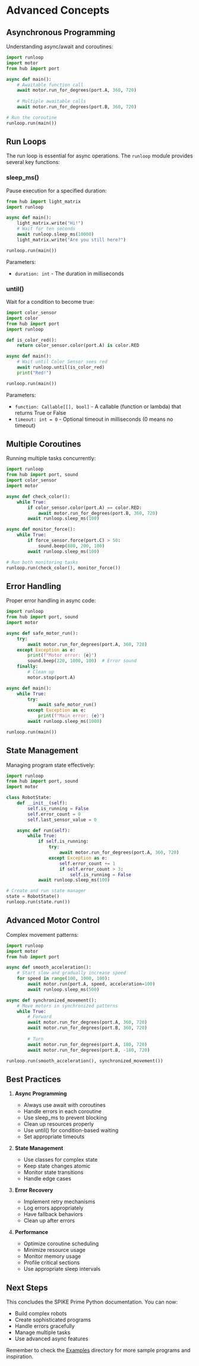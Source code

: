 # Advanced Concepts

## Asynchronous Programming

Understanding async/await and coroutines:

```python
import runloop
import motor
from hub import port

async def main():
    # Awaitable function call
    await motor.run_for_degrees(port.A, 360, 720)
    
    # Multiple awaitable calls
    await motor.run_for_degrees(port.B, 360, 720)

# Run the coroutine
runloop.run(main())
```

## Run Loops

The run loop is essential for async operations. The `runloop` module provides several key functions:

### sleep_ms()

Pause execution for a specified duration:

```python
from hub import light_matrix
import runloop

async def main():
    light_matrix.write("Hi!")
    # Wait for ten seconds 
    await runloop.sleep_ms(10000)
    light_matrix.write("Are you still here?")

runloop.run(main())
```

Parameters:
- `duration: int` - The duration in milliseconds

### until()

Wait for a condition to become true:

```python
import color_sensor
import color
from hub import port
import runloop

def is_color_red():
    return color_sensor.color(port.A) is color.RED

async def main():
    # Wait until Color Sensor sees red 
    await runloop.until(is_color_red)
    print("Red!")

runloop.run(main())
```

Parameters:
- `function: Callable[[], bool]` - A callable (function or lambda) that returns True or False
- `timeout: int = 0` - Optional timeout in milliseconds (0 means no timeout)

## Multiple Coroutines

Running multiple tasks concurrently:

```python
import runloop
from hub import port, sound
import color_sensor
import motor

async def check_color():
    while True:
        if color_sensor.color(port.A) == color.RED:
            await motor.run_for_degrees(port.B, 360, 720)
        await runloop.sleep_ms(100)

async def monitor_force():
    while True:
        if force_sensor.force(port.C) > 50:
            sound.beep(880, 200, 100)
        await runloop.sleep_ms(100)

# Run both monitoring tasks
runloop.run(check_color(), monitor_force())
```

## Error Handling

Proper error handling in async code:

```python
import runloop
from hub import port, sound
import motor

async def safe_motor_run():
    try:
        await motor.run_for_degrees(port.A, 360, 720)
    except Exception as e:
        print(f"Motor error: {e}")
        sound.beep(220, 1000, 100)  # Error sound
    finally:
        # Clean up
        motor.stop(port.A)

async def main():
    while True:
        try:
            await safe_motor_run()
        except Exception as e:
            print(f"Main error: {e}")
        await runloop.sleep_ms(1000)

runloop.run(main())
```

## State Management

Managing program state effectively:

```python
import runloop
from hub import port, sound
import motor

class RobotState:
    def __init__(self):
        self.is_running = False
        self.error_count = 0
        self.last_sensor_value = 0

    async def run(self):
        while True:
            if self.is_running:
                try:
                    await motor.run_for_degrees(port.A, 360, 720)
                except Exception as e:
                    self.error_count += 1
                    if self.error_count > 3:
                        self.is_running = False
            await runloop.sleep_ms(100)

# Create and run state manager
state = RobotState()
runloop.run(state.run())
```

## Advanced Motor Control

Complex movement patterns:

```python
import runloop
import motor
from hub import port

async def smooth_acceleration():
    # Start slow and gradually increase speed
    for speed in range(100, 1000, 100):
        await motor.run(port.A, speed, acceleration=100)
        await runloop.sleep_ms(500)

async def synchronized_movement():
    # Move motors in synchronized patterns
    while True:
        # Forward
        await motor.run_for_degrees(port.A, 360, 720)
        await motor.run_for_degrees(port.B, 360, 720)
        
        # Turn
        await motor.run_for_degrees(port.A, 180, 720)
        await motor.run_for_degrees(port.B, -180, 720)

runloop.run(smooth_acceleration(), synchronized_movement())
```

## Best Practices

1. **Async Programming**
   - Always use await with coroutines
   - Handle errors in each coroutine
   - Use sleep_ms to prevent blocking
   - Clean up resources properly
   - Use until() for condition-based waiting
   - Set appropriate timeouts

2. **State Management**
   - Use classes for complex state
   - Keep state changes atomic
   - Monitor state transitions
   - Handle edge cases

3. **Error Recovery**
   - Implement retry mechanisms
   - Log errors appropriately
   - Have fallback behaviors
   - Clean up after errors

4. **Performance**
   - Optimize coroutine scheduling
   - Minimize resource usage
   - Monitor memory usage
   - Profile critical sections
   - Use appropriate sleep intervals

## Next Steps

This concludes the SPIKE Prime Python documentation. You can now:
- Build complex robots
- Create sophisticated programs
- Handle errors gracefully
- Manage multiple tasks
- Use advanced async features

Remember to check the [Examples](examples/) directory for more sample programs and inspiration. 